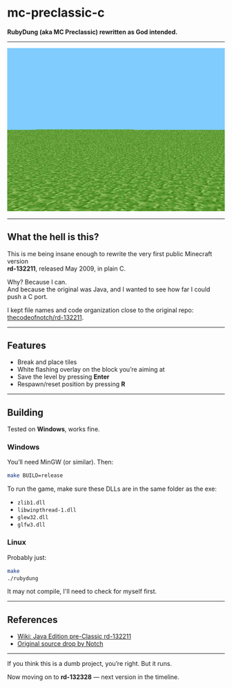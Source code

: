 # mc-preclassic-c
**RubyDung (aka MC Preclassic) rewritten as God intended.**

---

![screenshot](.assets/level.jpg)  

---

## What the hell is this?
This is me being insane enough to rewrite the very first public Minecraft version  
**rd-132211**, released May 2009, in plain C.  

Why? Because I can.  
And because the original was Java, and I wanted to see how far I could push a C port.  

I kept file names and code organization close to the original repo:  
[thecodeofnotch/rd-132211](https://github.com/thecodeofnotch/rd-132211).  

---

## Features
- Break and place tiles  
- White flashing overlay on the block you’re aiming at  
- Save the level by pressing **Enter**  
- Respawn/reset position by pressing **R**  

---

## Building
Tested on **Windows**, works fine.  

### Windows
You’ll need MinGW (or similar). Then:  
```bash
make BUILD=release
```

To run the game, make sure these DLLs are in the same folder as the exe:
- `zlib1.dll`
- `libwinpthread-1.dll`
- `glew32.dll`
- `glfw3.dll`

### Linux
Probably just:
```bash
make
./rubydung
```
It may not compile, I'll need to check for myself first.

---

## References
- [Wiki: Java Edition pre-Classic rd-132211](https://minecraft.fandom.com/wiki/Java_Edition_pre-Classic_rd-132211)  
- [Original source drop by Notch](https://github.com/thecodeofnotch/rd-132211)  

---

If you think this is a dumb project, you’re right. But it runs.  

Now moving on to **rd-132328** — next version in the timeline.
